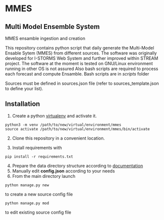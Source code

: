 # MMES
## Multi Model Ensemble System
MMES ensamble ingestion and creation

This repository contains python script that daily generate the Multi-Model Ensable Sytem (MMES)
from different sources.
The software was originally developed for I-STORMS Web System and further improved within STREAM project.
The software at the moment is tested on GNU/Linux environment running in other OS is not assured
Also bash scripts are required to process each forecast and compute Ensamble. Bash scripts are in *scripts* folder 

Sources must be defined in sources.json file (refer to sources_template.json to define your list).

## Installation
    
1. Create a python [virtualenv](https://docs.python.org/3/library/venv.html) and activate it.
```
python3 -m venv /path/to/new/virtual/environment/mmes
source activate /path/to/new/virtual/environment/mmes/bin/activate
```
2. Clone this repository in a convenient location.


3. Install requirements with

```
pip install -r requirements.txt
```
4. Prepare the data directory structure according to [documentation](https://cnr-ismar.github.io/mmes/_build/html/index.html)
5. Manually edit **config.json** according to your needs
6. From the main directory launch
```
python manage.py new
```
to create a new source config file
```
python manage.py mod
```
to edit existing source config file



